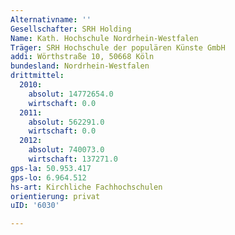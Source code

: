 ```yaml
---
Alternativname: ''
Gesellschafter: SRH Holding
Name: Kath. Hochschule Nordrhein-Westfalen
Träger: SRH Hochschule der populären Künste GmbH
addi: Wörthstraße 10, 50668 Köln
bundesland: Nordrhein-Westfalen
drittmittel:
  2010:
    absolut: 14772654.0
    wirtschaft: 0.0
  2011:
    absolut: 562291.0
    wirtschaft: 0.0
  2012:
    absolut: 740073.0
    wirtschaft: 137271.0
gps-la: 50.953.417
gps-lo: 6.964.512
hs-art: Kirchliche Fachhochschulen
orientierung: privat
uID: '6030'

---
```


